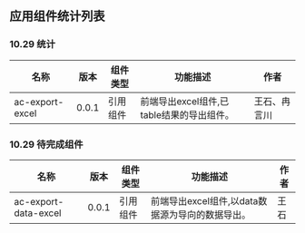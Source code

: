 ## 应用组件统计列表

### 10.29 统计
  
      
|  名称 | 版本 | 组件类型 | 功能描述 | 作者 |
| --- | --- | --- | --- |--- |
| ac-export-excel |  0.0.1 |  引用组件 | 前端导出excel组件,已table结果的导出组件。| 王石、冉言川 





### 10.29 待完成组件
 
|  名称 | 版本 | 组件类型 | 功能描述 | 作者 |
| --- | --- | --- | --- |--- |
| ac-export-data-excel |  0.0.1 |  引用组件 | 前端导出excel组件,以data数据源为导向的数据导出。| 王石


